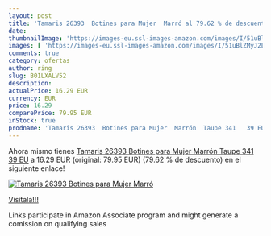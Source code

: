 ```yaml
---
layout: post
title: 'Tamaris 26393  Botines para Mujer  Marró al 79.62 % de descuento'
date: 
thumbnailImage: 'https://images-eu.ssl-images-amazon.com/images/I/51uBlZMyJ2L._SL200_.jpg'
images: [ 'https://images-eu.ssl-images-amazon.com/images/I/51uBlZMyJ2L._SL200_.jpg' ]
comments: true
category: ofertas
author: ring
slug: B01LXALV52
description:
actualPrice: 16.29 EUR
currency: EUR
price: 16.29
comparePrice: 79.95 EUR
inStock: true
prodname: 'Tamaris 26393  Botines para Mujer  Marrón  Taupe 341   39 EU'
---
```


Ahora mismo tienes [Tamaris 26393  Botines para Mujer  Marrón  Taupe 341   39 EU](https://www.amazon.es/dp/B01LXALV52/?tag=tolees-21) a 16.29 EUR (original: 79.95 EUR) (79.62 %  de descuento) en el siguiente enlace!

[![Tamaris 26393  Botines para Mujer  Marró](https://images-eu.ssl-images-amazon.com/images/I/51uBlZMyJ2L._SL200_.jpg)](https://www.amazon.es/dp/B01LXALV52/?tag=tolees-21)

[Visítala!!!](https://www.amazon.es/dp/B01LXALV52/?tag=tolees-21)

Links participate in Amazon Associate program and might generate a comission on qualifying sales
